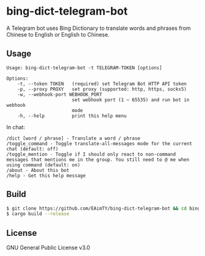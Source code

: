 # bing-dict-telegram-bot

A Telegram bot uses Bing Dictionary to translate words and phrases from Chinese to English or English to Chinese.

## Usage

```
Usage: bing-dict-telegram-bot -t TELEGRAM-TOKEN [options]

Options:
    -t, --token TOKEN   (required) set Telegram Bot HTTP API token
    -p, --proxy PROXY   set proxy (supported: http, https, socks5)
    -w, --webhook-port WEBHOOK_PORT
                        set webhook port (1 ~ 65535) and run bot in webhook
                        mode
    -h, --help          print this help menu
```

In chat:

```
/dict [word / phrase] - Translate a word / phrase
/toggle_command - Toggle translate-all-messages mode for the current chat (default: off)
/toggle_mention - Toggle if I should only react to non-command messages that mentions me in the group. You still need to @ me when using command (default: on)
/about - About this bot
/help - Get this help message
```

## Build

```bash
$ git clone https://github.com/EAimTY/bing-dict-telegram-bot && cd bing-dict-telegram-bot
$ cargo build --release
```

## License

GNU General Public License v3.0

